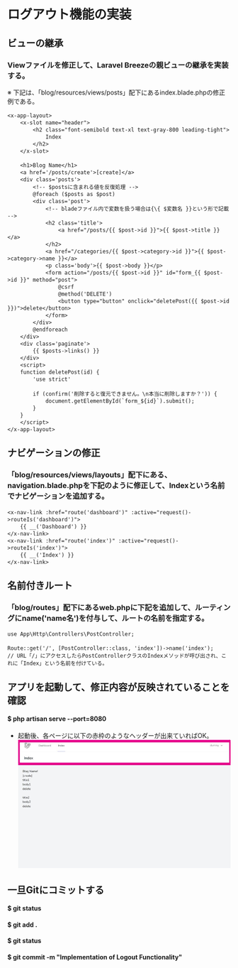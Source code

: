 # ログアウト機能の実装

## ビューの継承

### Viewファイルを修正して、Laravel Breezeの親ビューの継承を実装する。
※ 下記は、「blog/resources/views/posts」配下にあるindex.blade.phpの修正例である。

    <x-app-layout>
        <x-slot name="header">
            <h2 class="font-semibold text-xl text-gray-800 leading-tight">
                Index
            </h2>
        </x-slot>
        
        <h1>Blog Name</h1>
        <a href='/posts/create'>[create]</a>
        <div class='posts'>
            <!-- $postsに含まれる値を反復処理 -->
            @foreach ($posts as $post)
            <div class='post'>
                <!-- bladeファイル内で変数を扱う場合は{\{ $変数名 }}という形で記載 -->
                <h2 class='title'>
                    <a href="/posts/{{ $post->id }}">{{ $post->title }}</a>
                </h2>
                <a href="/categories/{{ $post->category->id }}">{{ $post->category->name }}</a>
                <p class='body'>{{ $post->body }}</p>
                <form action="/posts/{{ $post->id }}" id="form_{{ $post->id }}" method="post">
                    @csrf
                    @method('DELETE')
                    <button type="button" onclick="deletePost({{ $post->id }})">delete</button> 
                </form>
            </div>
            @endforeach
        </div>
        <div class='paginate'>
            {{ $posts->links() }}
        </div>
        <script>
        function deletePost(id) {
            'use strict'

            if (confirm('削除すると復元できません。\n本当に削除しますか？')) {
                document.getElementById(`form_${id}`).submit();
            }
        }
        </script>
    </x-app-layout>

## ナビゲーションの修正

### 「blog/resources/views/layouts」配下にある、navigation.blade.phpを下記のように修正して、Indexという名前でナビゲーションを追加する。

    <x-nav-link :href="route('dashboard')" :active="request()->routeIs('dashboard')">
        {{ __('Dashboard') }}
    </x-nav-link>
    <x-nav-link :href="route('index')" :active="request()->routeIs('index')">
        {{ __('Index') }}
    </x-nav-link>

## 名前付きルート

### 「blog/routes」配下にあるweb.phpに下記を追加して、ルーティングにname('name名')を付与して、ルートの名前を指定する。

    use App\Http\Controllers\PostController;

    Route::get('/', [PostController::class, 'index'])->name('index');
    // URL「/」にアクセスしたらPostControllerクラスのIndexメソッドが呼び出され、これに「Index」という名前を付けている。

## アプリを起動して、修正内容が反映されていることを確認

#### $ php artisan serve --port=8080

* 起動後、各ページに以下の赤枠のようなヘッダーが出来ていればOK。
![Alt text](../../img/09-3_4_1.png)

## 一旦Gitにコミットする

#### $ git status
#### $ git add .
#### $ git status
#### $ git commit -m "Implementation of Logout Functionality"
